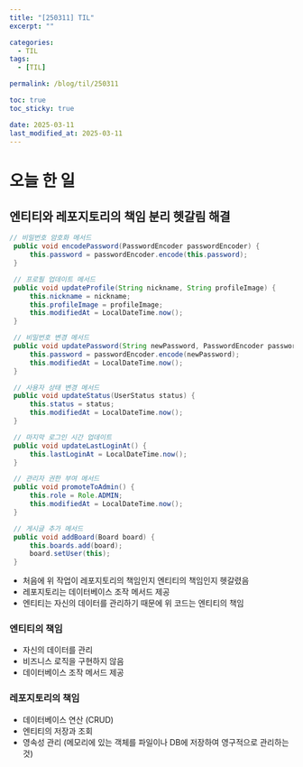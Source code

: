 ```yaml
---
title: "[250311] TIL"
excerpt: ""

categories:
  - TIL
tags:
  - [TIL]

permalink: /blog/til/250311

toc: true
toc_sticky: true

date: 2025-03-11
last_modified_at: 2025-03-11
---
```



# 오늘 한 일

## 엔티티와 레포지토리의 책임 분리 헷갈림 해결
```java
// 비밀번호 암호화 메서드
 public void encodePassword(PasswordEncoder passwordEncoder) {
     this.password = passwordEncoder.encode(this.password);
 }

 // 프로필 업데이트 메서드
 public void updateProfile(String nickname, String profileImage) {
     this.nickname = nickname;
     this.profileImage = profileImage;
     this.modifiedAt = LocalDateTime.now();
 }

 // 비밀번호 변경 메서드
 public void updatePassword(String newPassword, PasswordEncoder passwordEncoder) {
     this.password = passwordEncoder.encode(newPassword);
     this.modifiedAt = LocalDateTime.now();
 }

 // 사용자 상태 변경 메서드
 public void updateStatus(UserStatus status) {
     this.status = status;
     this.modifiedAt = LocalDateTime.now();
 }

 // 마지막 로그인 시간 업데이트
 public void updateLastLoginAt() {
     this.lastLoginAt = LocalDateTime.now();
 }

 // 관리자 권한 부여 메서드
 public void promoteToAdmin() {
     this.role = Role.ADMIN;
     this.modifiedAt = LocalDateTime.now();
 }

 // 게시글 추가 메서드
 public void addBoard(Board board) {
     this.boards.add(board);
     board.setUser(this);
 }
```
- 처음에 위 작업이 레포지토리의 책임인지 엔티티의 책임인지 헷갈렸음
- 레포지토리는 데이터베이스 조작 메서드 제공
- 엔티티는 자신의 데이터를 관리하기 때문에 위 코드는 엔티티의 책임


### 엔티티의 책임
- 자신의 데이터를 관리
- 비즈니스 로직을 구현하지 않음
- 데이터베이스 조작 메서드 제공

### 레포지토리의 책임
- 데이터베이스 연산 (CRUD)
- 엔티티의 저장과 조회
- 영속성 관리 (메모리에 있는 객체를 파일이나 DB에 저장하여 영구적으로 관리하는 것)
